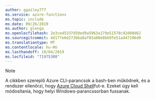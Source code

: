 ```yaml
---
author: ggailey777
ms.service: azure-functions
ms.topic: include
ms.date: 09/26/2019
ms.author: glenga
ms.openlocfilehash: 2e3ced5337d59ed9a5963a179e51578c92d08d62
ms.sourcegitcommit: 4d177e6d273bba8af03a00e8bb9fe51a447196d0
ms.translationtype: MT
ms.contentlocale: hu-HU
ms.lasthandoff: 10/04/2019
ms.locfileid: "71975308"
---
```

> [!NOTE]
> A cikkben szereplő Azure CLI-parancsok a bash-ben működnek, és a rendszer ellenőrzi, hogy [Azure Cloud Shell](../articles/cloud-shell/overview.md)fut-e. Ezeket úgy kell módosítania, hogy helyi Windows-parancssorban fussanak.
